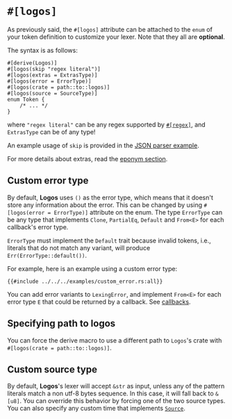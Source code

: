 # `#[logos]`

As previously said, the `#[logos]` attribute can be attached to the `enum`
of your token definition to customize your lexer. Note that they all are
**optional**.

The syntax is as follows:

```rust,no_run,no_playground
#[derive(Logos)]
#[logos(skip "regex literal")]
#[logos(extras = ExtrasType)]
#[logos(error = ErrorType)]
#[logos(crate = path::to::logos)]
#[logos(source = SourceType)]
enum Token {
    /* ... */
}
```

where `"regex literal"` can be any regex supported by
[`#[regex]`](../common-regex,md), and `ExtrasType` can be of any type!

An example usage of `skip` is provided in the [JSON parser example](../examples/json.md).

For more details about extras, read the [eponym section](../extras.md).

## Custom error type

By default, **Logos** uses `()` as the error type, which means that it
doesn't store any information about the error.
This can be changed by using `#[logos(error = ErrorType)]` attribute on the enum.
The type `ErrorType` can be any type that implements `Clone`, `PartialEq`,
`Default` and `From<E>` for each callback's error type.

`ErrorType` must implement the `Default` trait because invalid tokens, i.e.,
literals that do not match any variant, will produce `Err(ErrorType::default())`.

For example, here is an example using a custom error type:

```rust,no_run,noplayground
{{#include ../../../examples/custom_error.rs:all}}
```

You can add error variants to `LexingError`,
and implement `From<E>` for each error type `E` that could
be returned by a callback. See [callbacks](../callbacks.md).

## Specifying path to logos

You can force the derive macro to use a different path to `Logos`'s crate
with `#[logos(crate = path::to::logos)]`.

## Custom source type

By default, **Logos**'s lexer will accept `&str` as input, unless any of the
pattern literals match a non utf-8 bytes sequence. In this case, it will fall
back to `&[u8]`. You can override this behavior by forcing one of the two
source types. You can also specify any custom time that implements
[`Source`](https://docs.rs/logos/latest/logos/source/trait.Source.html).
